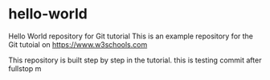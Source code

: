 # hello-world
Hello World repository for Git tutorial
This is an example repository for the Git tutoial on https://www.w3schools.com

This repository is built step by step in the tutorial.
this is testing commit after fullstop
m
